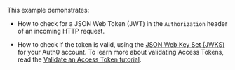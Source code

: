
This example demonstrates:

* How to check for a JSON Web Token (JWT) in the `Authorization` header of an incoming HTTP request.

* How to check if the token is valid, using the [JSON Web Key Set (JWKS)](/tokens/concepts/jwks) for your Auth0 account. To learn more about validating Access Tokens, read the [Validate an Access Token tutorial](/tokens/guides/access-token/validate-access-token).
